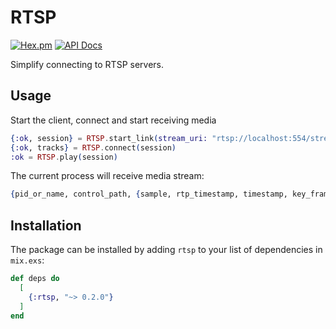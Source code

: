 # RTSP

[![Hex.pm](https://img.shields.io/hexpm/v/rtsp.svg)](https://hex.pm/packages/rtsp)
[![API Docs](https://img.shields.io/badge/api-docs-yellow.svg?style=flat)](https://hexdocs.pm/rtsp)

Simplify connecting to RTSP servers.

## Usage

Start the client, connect and start receiving media

```elixir
{:ok, session} = RTSP.start_link(stream_uri: "rtsp://localhost:554/stream", allowed_media_types: [:video])
{:ok, tracks} = RTSP.connect(session)
:ok = RTSP.play(session)
```

The current process will receive media stream:
```elixir
{pid_or_name, control_path, {sample, rtp_timestamp, timestamp, key_frame?}}
```

## Installation

The package can be installed by adding `rtsp` to your list of dependencies in `mix.exs`:

```elixir
def deps do
  [
    {:rtsp, "~> 0.2.0"}
  ]
end
```


